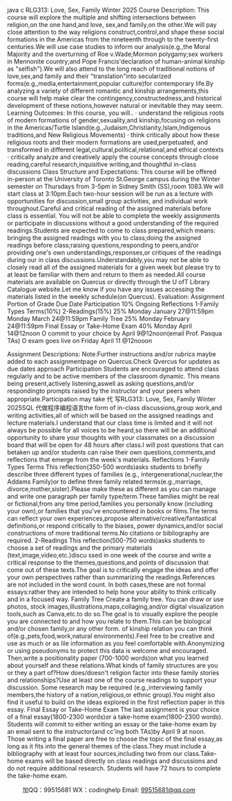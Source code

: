 java c
RLG313: Love, Sex, Family
Winter 2025
Course Description:
This   course   will   explore   the   multiple   and   shifting   intersections   between   religion,on   the   one   hand,and   love, sex,and   family,on   the   other.We   will   pay   close   attention   to   the   way   religions   construct,control,and   shape   these social formations   in the Americas from the   nineteenth   through   to   the   twenty-first   centuries.We   will   use   case   studies   to   inform   our   analysis(e.g.,the   Moral   Majority   and   the   overturning   of   Roe   v.Wade;Mormon      polygamy;sex   workers   in   Mennonite   country;and   Pope   Francis'declaration   of   human-animal   kinship   as "selfish").We   will   also   attend   to   the   long   reach   of   traditional   notions   of   love,sex,and   family   and   their "translation"into       secularized       forms(e.g.,media,entertainment,popular culture)for contemporary life.By analyzing   a   variety   of   different   romantic   and   kinship   arrangements,this   course   will   help   make   clear   the contingency,constructedness,and   historical   development   of   these   notions,however   natural   or   inevitable   they   may   seem.
Learning   Outcomes:
In this course, you will..
·             understand   the religious    roots   of   modern   formations   of   gender,sexuality,and   kinship,focusing   on   religions      in    the    Americas/Turtle Island(e.g.,Judaism,Christianity,lslam,Indigenous    traditions,and   New   Religious   Movements)
·             think   critically   about   how   these   religious   roots   and   their   modern   formations   are   used,perpetuated,   and      transformed in different legal,cultural,political,relational,and      ethical contexts
·          critically analyze and creatively   apply   the   course   concepts   through   close   reading,careful   research,inquisitive writing,and thoughtful in-class discussions
Class Structure and Expectations:
This   course will   be   offered   in-person   at   the   University   of Toronto   St.George   campus   during   the   Winter semester   on   Thursdays   from   3-5pm   in   Sidney   Smith   (SS),room   1083.We   will   start   class   at   3:10pm.Each   two-hour session will   be   run   as   a   lecture with   opportunities for   discussion,small   group   activities, and individual   work   throughout.Careful   and   critical   reading   of   the   assigned   materials   before   class   is   essential.   You will   not   be   able to   complete   the weekly   assignments or   participate   in   discussions   without   a   good understanding   of   the   required   readings.Students   are   expected   to   come   to   class   prepared,which   means:   bringing   the   assigned   readings   with   you   to   class;doing   the   assigned   readings   before   class;raising questions,responding   to   peers,and/or   providing   one's   own   understandings,responses,or   critiques   of   the      readings   during   our   in   class   discussions.Understandably,you   may   not   be   able   to   closely   read   all   of   the assigned   materials   for   a   given   week   but   please   try   to   at   least   be   familiar with   them   and   return   to   them   as   needed.All   course   materials   are   available   on   Quercus   or   directly   through   the   U   ofT   Library   Catalogue               website.Let   me   know   if you   have any   issues accessing the   materials   listed   in the   weekly   schedule(on Quercus).
Evaluation:
Assignment
Portion   of   Grade
Due   Date
Participation
10%
Ongoing
Reflections
1-Family   Types   Terms(10%)   2-Readings(15%)
25%
Monday January 27@11:59pm
Monday       March   24@11:59pm
Family Tree
25%
Monday February 24@11:59pm
Final Essay or Take-Home   Exam
40%
Monday April   14@12noon
O commit   to your   choice   by   April   9@12noon(email   Prof.   Pasqua   TAs)
O exam   goes   live   on   Friday   April   11   @12nooon



Assignment Descriptions:
Note:Further   instructions and/or   rubrics maybe added to each assignmentpage on   Quercus.Check   Qvercus   for updates as due   dates approach
Participation
Students   are   encouraged to   attend   class   regularly   and to   be   active   members   of the   classroom   dynamic.   This means being   present,actively   listening,aswell as   asking questions,and/or   respondingto   prompts   raised   by the   instructor and your peers when appropriate.Participation   may   take   代 写RLG313: Love, Sex, Family Winter 2025SQL
代做程序编程语言the   form   of   in-class   discussions,group work,and writing   activities,all   of which will   be   based   on   the   assigned   readings   and lecture   materials.I   understand   that   our   class   time   is   limited   and   it   will   not   always   be   possible   for   all   voices   to   be   heard,so   there   will   be   an   additional   opportunity   to   share   your   thoughts   with   your   classmates   on   a   discussion board that   will   be   open   for   48   hours after class.I will   post   questions   that   can   betaken   up and/or   students   can   raise   their   own   questions,comments,and   reflections   that   emerge   from   the week's   materials.
Reflections
1-Family       Types       Terms
This   reflection(350-500   words)asks students to briefly   describe three different types of families   (e.g.,   intergenerational,nuclear,the      Addams      Family)or      to   define   three   family   related   terms(e.g.,marriage, divorce,mother,sister).Please   make   these   as   different   as   you   can   manage   and   write   one   paragraph   per      family   type/term.These   families    might be real or   fictional,from   any   time    period,families   you    personally know   (including   your   own),or families   that   you've   encountered   in   books   or films.The   terms   can   reflect   your   own    experiences,propose    alternative/creative/fantastical    definitions,or respond critically to the biases, power   dynamics,and/or   social   constructions   of   more   traditional   terms.No   citations   or   bibliography   are required.
2-Readings
This    reflection(500-750    words)asks students to   choose a set of readings and the   primary   materials
(text,image,video,etc.)discu   ssed   in   one   week of the course and write a critical   response to   the
themes,questions,and   points   of discussion that   come   out   of these texts.The   goal   is   to   critically   engage   the   ideas   and   offer   your   own   perspectives   rather   than   summarizing   the   readings.References   are   not   included   in the   word   count.
In   both   cases,these   are   not   formal   essays:rather   they   are   intended   to   help   hone   your   ability   to   think   critically   and   in   a   focused   way.
Family Tree
Create a family tree. You can draw or use photos, stock images,illustrations,maps,collaging,and/or
digital   visualization   tools,such   as   Canva,etc.to   do   so.The   goal   is   to   visually   explore   the   people   you   are   connected   to   and   how   you   relate   to   them.This   can   be   biological   and/or   chosen   family,or   any   other   form. of   kinship relation   you can   think    of(e.g.,pets,food,work,natural    environments).Feel   free   to be creative and   use   as   much   or   as   lile   information   as   you   feel   comfortable   with.Anonymizing   or   using   pseudonyms   to   protect   this   data   is   welcome   and   encouraged.
Then,write   a   positionality   paper   (700-1000   words)on   what   you   learned   about   yourself   and   these relations.What   kinds   of   family   structures   are   you   or   they   a   part   of?How   does/doesn't   religion   factor   into   these family stories and   relationships?Use at   least one   of the   course   readings   to   support your   discussion.         Some   research   may   be   required   (e.g.,interviewing   family   members,the   history   of   a   nation,religious,or ethnic   group).You   might   also   find   it   useful   to   build   on   the   ideas   explored   in   the   first   reflection   paper   in   this   essay.
Final   Essay or Take-Home   Exam
The last assignment is   your   choice   of   a   final   essay(1800-2300   words)or   a   take-home   exam(1800-2300   words).   Students will   commit to either   writing   an   essay   or the   take-home   exam   by   an   email   sent   to   the   instructor(and   cc'ing   both   TAs)by April   9   at   noon.   Those   writing   a   final   paper   are   free   to   choose   the   topic   of the   final   essay,as   long   as   it   fits   into   the   general   themes   of the   class.They   must   include   a   bibliography with   at   least four   sources,including   two from   our   class.Take-home   exams will   be   based   directly   on   class   readings   and   discussions   and   do   not   require   additional   research.   Students will   have 72   hours to   complete the take-home   exam.







         
加QQ：99515681  WX：codinghelp  Email: 99515681@qq.com
